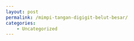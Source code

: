 ```yaml
---
layout: post
permalink: /mimpi-tangan-digigit-belut-besar/
categories:
    - Uncategorized
---
```


